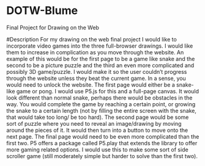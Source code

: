 # DOTW-Blume
Final Project for Drawing on the Web

#Description
For my drawing on the web final project I would like to incorporate video games into the three full-browser drawings. I would like them to increase in complication as you move through the website. An example of this would be for the first page to be a game like snake and the second to be a picture puzzle and the third an even more complicated and possibly 3D game/puzzle. I would make it so the user couldn’t progress through the website unless they beat the current game. In a sense, you would need to unlock the website. 
The first page would either be a snake-like game or pong. I would use P5.js for this and a full-page canvas. It would look different than normal snake, perhaps there would be obstacles in the way. You would complete the game by reaching a certain point, or growing the snake to a certain length (not by filling the entire screen with the snake, that would take too long/ be too hard).
The second page would be some sort of puzzle where you need to reveal an image/drawing by moving around the pieces of it. It would then turn into a button to move onto the next page. 
The final page would need to be even more complicated than the first two. P5 offers a package called P5.play that extends the library to offer more gaming related options. I would use this to make some sort of side scroller game (still moderately simple but harder to solve than the first two). 
